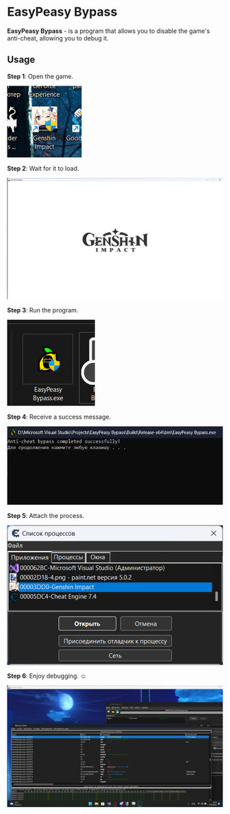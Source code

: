 # EasyPeasy Bypass
**EasyPeasy Bypass** - is a program that allows you to disable the game's anti-cheat, allowing you to debug it.
## Usage
**Step 1**: Open the game.

![](./Pictures/1.png)

**Step 2**: Wait for it to load.

![](./Pictures/2.png)

**Step 3**: Run the program.

![](./Pictures/3.png)

**Step 4**: Receive a success message.

![](./Pictures/4.png)

**Step 5**: Attach the process.

![](./Pictures/5.png)

**Step 6**: Enjoy debugging. :relaxed:

![](./Pictures/6.png)
